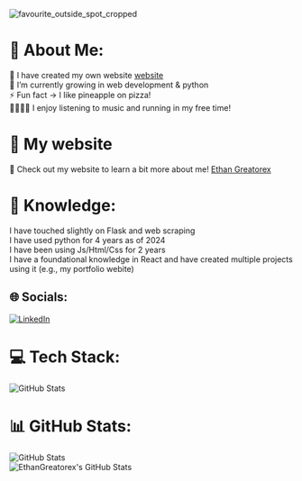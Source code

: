 
![favourite_outside_spot_cropped](https://github.com/user-attachments/assets/5e5feeb1-e78c-44fd-957c-179e92c86e02)


# 💫 About Me:
🔭 I have created my own website <a href="https://ethangreatorex.github.io/ReactPortfolio/" target="_blank">website</a><br>🌱 I’m currently growing in web development & python<br>⚡ Fun fact -> I like pineapple on pizza! <br>🎵🏃‍♂️‍➡️ I enjoy listening to music  and running  in my free time!

# 🚀 My website
🚀 Check out my website to learn a bit more about me! 
<a href="https://ethangreatorex.github.io/ReactPortfolio/">Ethan Greatorex</a>

# 📕 Knowledge:
I have touched slightly on Flask and web scraping <br>
I have used python for 4 years as of 2024<br>
I have been using Js/Html/Css for 2 years<br>
I have a foundational knowledge in React and have created multiple projects using it (e.g., my portfolio webite)


## 🌐 Socials:
[![LinkedIn](https://img.shields.io/badge/LinkedIn-%230077B5.svg?logo=linkedin&logoColor=white)](https://linkedin.com/in/ethan-greatorex-240983327/) 

# 💻 Tech Stack:
![GitHub Stats](https://github-readme-stats.vercel.app/api/top-langs/?username=EthanGreatorex&theme=ayu-mirage&show_icons=true&hide_border=true&layout=compact)

# 📊 GitHub Stats:
![GitHub Stats](https://github-readme-stats.vercel.app/api?username=EthanGreatorex&theme=ayu-mirage&show_icons=true&hide_border=true&count_private=true)
<br>
<img src="https://streak-stats.demolab.com?user=EthanGreatorex&theme=ayu-mirage&hide_border=true" alt="EthanGreatorex's GitHub Stats" />


<!-- Proudly created with GPRM ( https://gprm.itsvg.in ) -->
